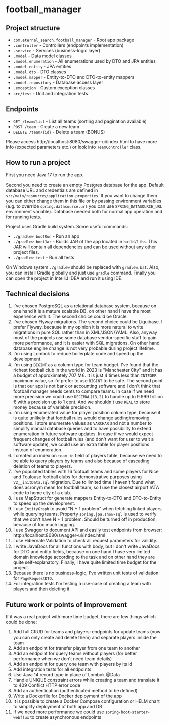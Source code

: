 # football_manager

## Project structure

- `com.eternal_search.football_manager` - Root app package
- `.controller` - Controllers (endpoints implementation)
- `.service` - Services (business-logic layer)
- `.model` - Data model classes
- `.model.enumeration` - All enumerations used by DTO and JPA entities
- `.model.entity` - JPA entities
- `.model.dto` - DTO classes
- `.model.mapper` - Entity-to-DTO and DTO-to-entity mappers
- `.model.repository` - Database access layer
- `.exception` - Custom exception classes
- `src/test` - Unit and integration tests

## Endpoints

- `GET /team/list` - List all teams (sorting and pagination available)
- `POST /team` - Create a new team
- `DELETE /team/{id}` - Delete a team (BONUS)

Please access http://localhost:8080/swagger-ui/index.html to have more info
(expected parameters etc.) or look into `TeamController` class.

## How to run a project

First you need Java 17 to run the app.

Second you need to create an empty Postgres database for the app.
Default database URL and credentials are defined in `src/main/resources/application.properties`.
If you want to change them you can either change them in this file or by passing environment variables
(e.g. to override `spring.datasource.url` you can use `SPRING_DATASOURCE_URL` environment variable).
Database needed both for normal app operation and for running tests.

Project uses Gradle build system. Some useful commands:

- `./gradlew bootRun` - Run an app
- `./gradlew bootJar` - Builds JAR of the app located in `build/libs`. 
  This JAR will contain all dependencies and can be used without any other project files.
- `./gradlew test` - Run all tests

On Windows system `./gradlew` should be replaced with `gradlew.bat`. Also, you can install Gradle globally
and just use `gradle` command. Finally you can open the project in IntelliJ IDEA and run it using
IDE.

## Technical decisions

1. I've chosen PostgreSQL as a relational database system, because on one hand
   it is a mature scalable DB, on other hand I have the most experience with it.
   The second choice could be Oracle.
2. I've chosen Flyway migrations. The second choice could be Liquibase. I prefer
   Flyway, because in my opinion it is more natural to write migrations in pure SQL
   rather than in XML/JSON/YAML. Also, anyway most of the projects use some 
   database vendor-specific stuff to gain more performance,
   and it is easier with SQL migrations. On other hand
   database engine change is not very probable during project lifetime.
3. I'm using Lombok to reduce boilerplate code and speed up the development.
4. I'm using `BIGINT` as a column type for team budget. I've found that the richest
   football club in the world in 2023 is "Manchester City" and it has a budget of
   approximately 707 M€. It is just 4 times less than `INTEGER` maximum value, so
   I'd prefer to use `BIGINT` to be safe. The second point is that our app is not
   bank or accounting software and I don't think that football manager needs
   cents to compare teams. In case if we need more precision we could use 
   `DECIMAL(13,2)` to handle up to 9.999 trillion € with a precision up to 1 cent.
   And we shouldn't use `REAL` to store money because of variable precision.
5. I'm using enumerated value for player position column type, because it is
   quite unlikely that football rules would change adding/removing positions.
   I store enumerate values as `VARCHAR` and not a number to
   simplify manual database queries and to have possibility to extend enumeration
   in future software updates. In case if we would expect frequent changes of
   football rules (and don't want for user to wait a software update), we could
   use an extra table for player positions instead of enumeration.
6. I created an index on `team_id` field of players table, because we need to
   be able to query players by teams and also because of cascading deletion
   of teams to players.
7. I've populated tables with 16 football teams and some players for Nice and 
   Toulouse football clubs for demonstrative purposes using `V2__initData.sql` 
   migration. Due to limited time I haven't found what does acronym mean for
   football team, so I use the closest airport IATA code to home city of a club.
8. I use MapStruct for generate mappers Entity-to-DTO and DTO-to-Entity to speed up
   the development.
9. I use `EntityGraph` to avoid "N + 1 problem" when fetching linked players while 
   querying teams. Property `spring.jpa.show-sql` is used to verify that we
   don't have N + 1 problem. Should be turned off in production, because of
   too much logging.
10. I use Swagger to document API and easily test endpoints from browser:
    http://localhost:8080/swagger-ui/index.html
11. I use Hibernate Validation to check all request parameters for validity.
12. I write JavaDocs for all functions with body, but I don't write JavaDocs
    for DTO and entity fields, because on one hand I have very limited
    domain knowledge according to the task and on other hand they are quite
    self-explanatory. Finally, I have quite limited time budget for the project.
13. Because there is no business-logic, I've written unit tests of validation 
    for `PageRequestDTO`.
14. For integration tests I'm testing a use-case of creating a team with players and then deleting it.

## Future work or points of improvement

If it was a real project with more time budget, there are few things which could be done:

1. Add full CRUD for teams and players: endpoints for update teams
   (now you can only create and delete them) and separate players inside the team
2. Add an endpoint for transfer player from one team to another
3. Add an endpoint for query teams without players (for better performance when we don't need team details)
4. Add an endpoint for query one team with players by its id
5. Add integration tests for all endpoints
6. Use Java 14 record type in place of Lombok @Data
7. Handle UNIQUE constraint errors while creating a team and translate it to 409 Conflict HTTP error code
8. Add an authentication (authenticated method to be defined)
9. Write a Dockerfile for Docker deployment of the app
10. It is possible to create a Docker Compose configuration or HELM chart to simplify deployment of both app and DB
11. If we need more performance we could use `spring-boot-starter-webflux` to create asynchronous endpoints
